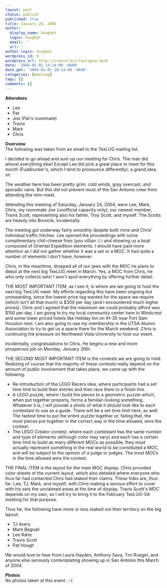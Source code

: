 ```yaml
---
layout: post
status: publish
published: true
title: January 24, 2004
author:
  display_name: houghpt
  login: houghpt
  email: ''
  url: ''
author_login: houghpt
wordpress_id: 9
wordpress_url: http://crmacd.biz/texlugsa/?p=9
date: '2004-01-01 14:14:00 -0600'
date_gmt: '2004-01-01 20:14:00 -0600'
categories: [meeting]
tags: []
comments: []
---
```

<p><strong>Attendees</strong></p>
<ul>
<li>Lee</li>
<li>Pat</li>
<li>Joe (Pat's roommate)</li>
<li>Travis</li>
<li>Mark</li>
<li>Chris</li>
</ul>
<p><strong>Overview</strong><br />
The following was taken from an email to the TexLUG mailing list.</p>
<p>I decided to go ahead and sum up our meeting for Chris. The man did almost everything else! Except Lee did pick a great place to meet for this month (Fuddrucker's, which I tend to pronounce differently); a grand idea, sir.</p>
<p>The weather here has been pretty grim; cold winds, gray overcast, and sporadic rains. But this did not prevent most of the San Antonio crew from attending the mini-meet.</p>
<p>Attending this meeting of Saturday, January 24, 2004, were Lee, Mark, Chris, my roommate Joe (unofficial capacity only), our newest member, Travis Scott, representing also his father, Troy Scott, and myself. The Scotts are heavily into Bionicle, incidentally.</p>
<p>The meeting got underway fairly smoothly despite both mine and Chris' individual traffic hitches. Lee opened the proceedings with some complimentary chili-cheese fries (you villian :) ) and showing us a boat composed of Oriental Expedition elements. I should have paid more attention as I did not gather whether it was a set or a MOC. It had quite a number of elements I don't have, however.</p>
<p>Chris, in the meantime, dropped all of our jaws with the MOC he plans to debut at the next big TexLUG meet in March. Yes, a MOC from Chris, he who only collects sets! I won't spoil everything by offering further detail.</p>
<p>THE MOST IMPORTANT ITEM, as I see it, is where are we going to host the next big TexLUG meet. My efforts regarding this have been ongoing but unrewarding, since the lowest price tag wanted for the space we require (which isn't all that much) is $300 per day (and I encountered much higher prices). Chris and I agreed that the maximum we could probably afford was $150 per day. I am going to try my local community center here in Windcrest and some lower priced hotels like Holiday Inn on IH-35 near Fort Sam Houston next. I am also going to use my membership in the UTSA Alumni Association to try to get us a space there for the March weekend. Chris is continuing the pressure on Northwest Vista University to host our event.</p>
<p>Incidentally, congratulations to Chris. He begins a new and more prosperous job on Monday, January 26th.</p>
<p>THE SECOND MOST IMPORTANT ITEM is the contests we are going to hold. Realizing of course that the majority of these contests really depend on the amount of public involvement that takes place, we came up with the following:</p>
<ul>
<li>Re-introduction of the LEGO Racers idea, where participants had a set time limit to build their entries and then race them to a finish line.</li>
<li>A LEGO puzzle, where I build the pieces to a geometric puzzle which, when put together properly, forms a familiar-looking something. Whatever it is, I will provide a photo of what it should look like to each contestant to use as a guide. There will be a set time limit here, as well. The fastest time to put the entire puzzle together or, failing that, the most pieces put together in the correct way in the time allowed, wins the contest.</li>
<li>The LEGO Creator contest, where each contestant has the same number and type of elements (although color may vary) and each has a certain time limit to build as many different MOCs as possible; they must actually represent something in the real world to be constituted a MOC, and will be subject to the opinion of a judge or judges. The most MOCs in the time allowed wins the contest.</li>
</ul>
<p>THE FINAL ITEM is the layout for the main MOC display. Chris provided color sheets of the current layout, which also detailed where everyone who thus far had contacted Chris had staked their claims. These folks are, thus far: Lee, TJ, Mark, and myself, with Chris making a serious effort to cover with his sets the unclaimed areas at the time of display. Travis Scott's MOC depends on my own, so I will try to bring it to the February TexLUG-SA meeting for that purpose.</p>
<p>Thus far, the following have more or less staked out their territory on the big layout:</p>
<ul>
<li>TJ Avery</li>
<li>Mark Bagnall</li>
<li>Lee Rahe</li>
<li>Travis Scott</li>
<li>Pat Hough</li>
</ul>
<p>We would love to hear from Laura Hayden, Anthony Sava, Tim Rueger, and anyone else seriously contemplating showing up in San Antonio this March of 2004.</p>
<p><strong>Photos</strong><br />
No photos taken at this event. :-(</p>
